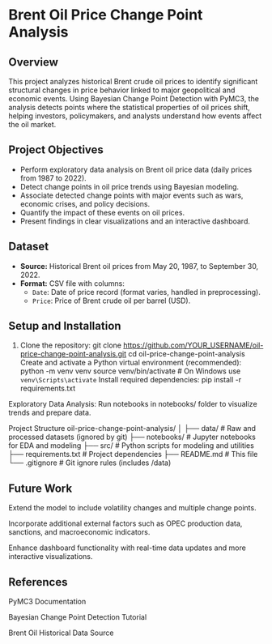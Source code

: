# Brent Oil Price Change Point Analysis

## Overview
This project analyzes historical Brent crude oil prices to identify significant structural changes in price behavior linked to major geopolitical and economic events. Using Bayesian Change Point Detection with PyMC3, the analysis detects points where the statistical properties of oil prices shift, helping investors, policymakers, and analysts understand how events affect the oil market.
## Project Objectives
- Perform exploratory data analysis on Brent oil price data (daily prices from 1987 to 2022).
- Detect change points in oil price trends using Bayesian modeling.
- Associate detected change points with major events such as wars, economic crises, and policy decisions.
- Quantify the impact of these events on oil prices.
- Present findings in clear visualizations and an interactive dashboard.

## Dataset
- **Source:** Historical Brent oil prices from May 20, 1987, to September 30, 2022.
- **Format:** CSV file with columns:
  - `Date`: Date of price record (format varies, handled in preprocessing).
  - `Price`: Price of Brent crude oil per barrel (USD).

## Setup and Installation

1. Clone the repository:
   git clone https://github.com/YOUR_USERNAME/oil-price-change-point-analysis.git
   cd oil-price-change-point-analysis
Create and activate a Python virtual environment (recommended):
python -m venv venv
source venv/bin/activate  # On Windows use `venv\Scripts\activate`
Install required dependencies:
pip install -r requirements.txt

Exploratory Data Analysis:
Run notebooks in notebooks/ folder to visualize trends and prepare data.

Project Structure
oil-price-change-point-analysis/
│
├── data/                # Raw and processed datasets (ignored by git)
├── notebooks/           # Jupyter notebooks for EDA and modeling
├── src/                 # Python scripts for modeling and utilities
├── requirements.txt     # Project dependencies
├── README.md            # This file
└── .gitignore           # Git ignore rules (includes /data)

## Future Work
Extend the model to include volatility changes and multiple change points.

Incorporate additional external factors such as OPEC production data, sanctions, and macroeconomic indicators.

Enhance dashboard functionality with real-time data updates and more interactive visualizations.

## References
PyMC3 Documentation

Bayesian Change Point Detection Tutorial

Brent Oil Historical Data Source
